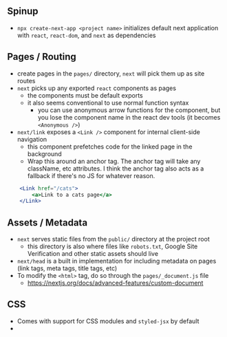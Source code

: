 ## Spinup

- `npx create-next-app <project name>` initializes default next application with `react`, `react-dom`, and `next` as dependencies

## Pages / Routing

- create pages in the `pages/` directory, `next` will pick them up as site routes
- `next` picks up any exported `react` components as pages
	- the components must be default exports
	- it also seems conventional to use normal function syntax
		- you can use anonymous arrow functions for the component, but you lose the component name in the react dev tools (it becomes `<Anonymous />`)
- `next/link` exposes a `<Link />` component for internal client-side navigation
	- this component prefetches code for the linked page in the background
	- Wrap this around an anchor tag. The anchor tag will take any className, etc attributes. I think the anchor tag also acts as a fallback if there's no JS for whatever reason.
```jsx
	<Link href="/cats">
		<a>Link to a cats page</a>
	</Link>
```

## Assets / Metadata

- `next` serves static files from the `public/` directory at the project root
	- this directory is also where files like `robots.txt`, Google Site Verification and other static assets should live
- `next/head` is a built in implementation for including metadata on pages (link tags, meta tags, title tags, etc)
- To modify the `<html>` tag, do so through the `pages/_document.js` file
	- https://nextjs.org/docs/advanced-features/custom-document

## CSS

- Comes with support for CSS modules and `styled-jsx` by default
- 
